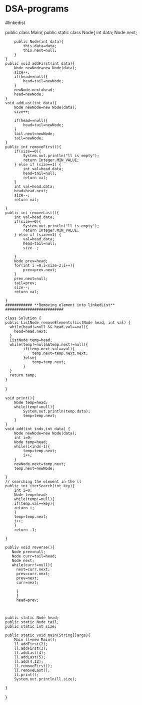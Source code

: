 # DSA-programs
#linkedist

public class Main{
    public static class Node{
        int data;
        Node next;

        public Node(int data){
            this.data=data;
            this.next=null;
        }
    }
    public void addFirst(int data){
        Node newNode=new Node(data);
        size++;
        if(head==null){
            head=tail=newNode;
        }
        newNode.next=head;
        head=newNode;
    }
    void addLast(int data){
        Node newNode=new Node(data);
        size++;

        if(head==null){
            head=tail=newNode;
        }
        tail.next=newNode;
        tail=newNode;
    }
    public int removeFirst(){
        if(size==0){
            System.out.println("ll is empty");
            return Integer.MIN_VALUE;
        } else if (size==1) {
            int val=head.data;
            head=tail=null;
            return val;
        }
        int val=head.data;
        head=head.next;
        size--;
        return val;

    }
    public int removeLast(){
        int val=head.data;
        if(size==0){
            System.out.println("ll is empty");
            return Integer.MIN_VALUE;
        } else if (size==1) {
            val=head.data;
            head=tail=null;
            size--;

        }
        Node prev=head;
        for(int i =0;i<size-2;i++){
            prev=prev.next;
        }
        prev.next=null;
        tail=prev;
        size--;
        return val;

    }
    ############ **Removing element into linkedList**  ##########################

    class Solution {
    public ListNode removeElements(ListNode head, int val) {
      while(head!=null && head.val==val){
        head=head.next;
      }
      ListNode temp=head;
      while(temp!=null&&temp.next!=null){
            if(temp.next.val==val){
                temp.next=temp.next.next;
            }else{
                temp=temp.next;
            }
      }
      return temp;
    }

}

    void print(){
        Node temp=head;
        while(temp!=null){
            System.out.println(temp.data);
            temp=temp.next;
        }
    }
    void add(int indx,int data) {
        Node newNode=new Node(data);
        int i=0;
        Node temp=head;
        while(i<indx-1){
            temp=temp.next;
            i++;
        }
        newNode.next=temp.next;
        temp.next=newNode;

    }
    // searching the element in the ll
    public int iterSearch(int key){
        int i=0;
        Node temp=head;
        while(temp!=null){
        if(temp.val==key){
        return i;
        }
        temp=temp.next;
        i++;
        }
        return -1;
    
    }

    publiv void reverse(){
       Node prev=null;
       Node curr=tail=head;
       Node next;
       while(curr!=null){
         next=curr.next;
         prev=curr.next;
         prev=next;
         curr=next;

         }
         }
         head=prev;
         


    public static Node head;
    public static Node tail;
    public static int size;

    public static void main(String[]args){
        Main ll=new Main();
        ll.addFirst(2);
        ll.addFirst(3);
        ll.addLast(4);
        ll.addLast(5);
        ll.add(4,12);
        ll.removeFirst();
        ll.removeLast();
        ll.print();
        System.out.println(ll.size);

    }
}
